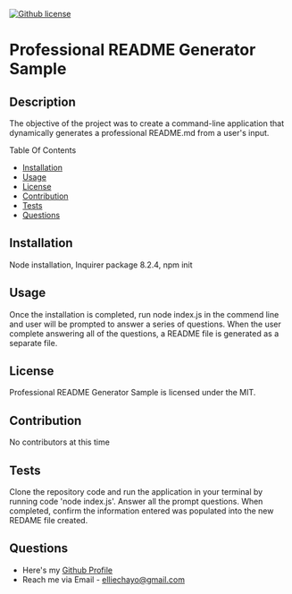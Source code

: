 [![Github license](https://img.shields.io/badge/License-MIT-yellow.svg)](https://choosealicense.com/licenses/mit)
# Professional README Generator Sample

## Description
The objective of the project was to create a command-line application that dynamically generates a professional README.md from a user's input.

Table Of Contents
- [Installation](#installation)
- [Usage](#usage)
- [License](#license)
- [Contribution](#contribution)
- [Tests](#tests)
- [Questions](#questions)

## Installation
 Node installation, Inquirer package 8.2.4, npm init

## Usage
Once the installation is completed, run node index.js in the commend line and user will be prompted to answer a series of questions. When the user complete answering all of the questions, a README file is generated as a separate file.

## License
Professional README Generator Sample is licensed under the MIT.

## Contribution
No contributors at this time

## Tests
Clone the repository code and run the application in your terminal by running code 'node index.js'. Answer all the prompt questions. When completed, confirm the information entered was populated into the new REDAME file created. 

## Questions
- Here's my [Github Profile](https://github.com/elliechayo)
- Reach me via Email - elliechayo@gmail.com